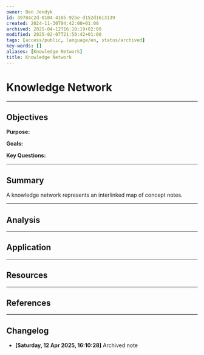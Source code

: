 ```yaml
---
owner: Ben Jendyk
id: 39784c2d-0104-4185-92be-d152d1613139
created: 2024-11-30T04:42:00+01:00
archived: 2025-04-12T16:10:19+02:00
modified: 2025-02-07T21:50:42+01:00
tags: [access/public, language/en, status/archived]
key-words: []
aliases: [Knowledge Network]
title: Knowledge Network
---
```


# Knowledge Network

---

## Objectives

**Purpose:**

**Goals:**

**Key Questions:**

---

## Summary

A knowledge network represents an interlinked map of concept notes.

---

## Analysis

---

## Application

---

## Resources

---

## References


---

## Changelog 

- **[Saturday, 12 Apr 2025, 16:10:28]** Archived note  